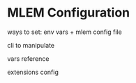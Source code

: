 # MLEM Configuration

ways to set: env vars + mlem config file

cli to manipulate

vars reference

extensions config